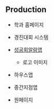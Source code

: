 Production
--------
* 학과 홈페이지
* 경진대회 시스템
* [성공회알람앱](https://play.google.com/store/apps/details?id=com.skhu.bobinlee.skhuapp&hl=ko)
  * 로고 이미지

* 하우스앱
* 중간지점앱
* 원페이지

